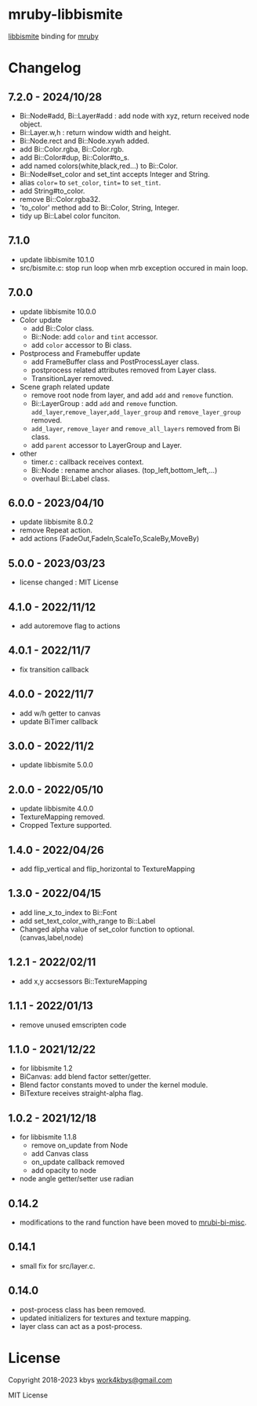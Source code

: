# mruby-libbismite

[libbismite](https://github.com/bismite/libbismite) binding for [mruby](https://github.com/mruby/mruby)

# Changelog
## 7.2.0 - 2024/10/28
- Bi::Node#add, Bi::Layer#add : add node with xyz, return received node object.
- Bi::Layer.w,h : return window width and height.
- Bi::Node.rect and Bi::Node.xywh added.
- add Bi::Color.rgba, Bi::Color.rgb.
- add Bi::Color#dup, Bi::Color#to_s.
- add named colors(white,black,red...) to Bi::Color.
- Bi::Node#set_color and set_tint accepts Integer and String.
- alias `color=` to `set_color`, `tint=` to `set_tint`.
- add String#to_color.
- remove Bi::Color.rgba32.
- 'to_color' method add to Bi::Color, String, Integer.
- tidy up Bi::Label color funciton.
## 7.1.0
- update libbismite 10.1.0
- src/bismite.c: stop run loop when mrb exception occured in main loop.
## 7.0.0
- update libbismite 10.0.0
- Color update
  - add Bi::Color class.
  - Bi::Node: add `color` and `tint` accessor.
  - add `color` accessor to Bi class.
- Postprocess and Framebuffer update
  - add FrameBuffer class and PostProcessLayer class.
  - postprocess related attributes removed from Layer class.
  - TransitionLayer removed.
- Scene graph related update
  - remove root node from layer, and add `add` and `remove` function.
  - Bi::LayerGroup : add `add` and `remove` function. `add_layer`,`remove_layer`,`add_layer_group` and `remove_layer_group` removed.
  - `add_layer`, `remove_layer` and `remove_all_layers` removed from Bi class.
  - add `parent` accessor to LayerGroup and Layer.
- other
  - timer.c : callback receives context.
  - Bi::Node : rename anchor aliases. (top_left,bottom_left,...)
  - overhaul Bi::Label class.
## 6.0.0 - 2023/04/10
- update libbismite 8.0.2
- remove Repeat action.
- add actions (FadeOut,FadeIn,ScaleTo,ScaleBy,MoveBy)
## 5.0.0 - 2023/03/23
- license changed : MIT License
## 4.1.0 - 2022/11/12
- add autoremove flag to actions
## 4.0.1 - 2022/11/7
- fix transition callback
## 4.0.0 - 2022/11/7
- add w/h getter to canvas
- update BiTimer callback
## 3.0.0 - 2022/11/2
- update libbismite 5.0.0
## 2.0.0 - 2022/05/10
- update libbismite 4.0.0
- TextureMapping removed.
- Cropped Texture supported.
## 1.4.0 - 2022/04/26
- add flip_vertical and flip_horizontal to TextureMapping
## 1.3.0 - 2022/04/15
- add line_x_to_index to Bi::Font
- add set_text_color_with_range to Bi::Label
- Changed alpha value of set_color function to optional. (canvas,label,node)
## 1.2.1 - 2022/02/11
- add x,y accsessors Bi::TextureMapping
## 1.1.1 - 2022/01/13
- remove unused emscripten code
## 1.1.0 - 2021/12/22
- for libbismite 1.2
- BiCanvas: add blend factor setter/getter.
- Blend factor constants moved to under the kernel module.
- BiTexture receives straight-alpha flag.
## 1.0.2 - 2021/12/18
- for libbismite 1.1.8
  - remove on_update from Node
  - add Canvas class
  - on_update callback removed
  - add opacity to node
- node angle getter/setter use radian
## 0.14.2
- modifications to the rand function have been moved to [mrubi-bi-misc](https://github.com/bismite/mruby-bi-misc).
## 0.14.1
- small fix for src/layer.c.
## 0.14.0
- post-process class has been removed.
- updated initializers for textures and texture mapping.
- layer class can act as a post-process.

# License
Copyright 2018-2023 kbys <work4kbys@gmail.com>

MIT License
